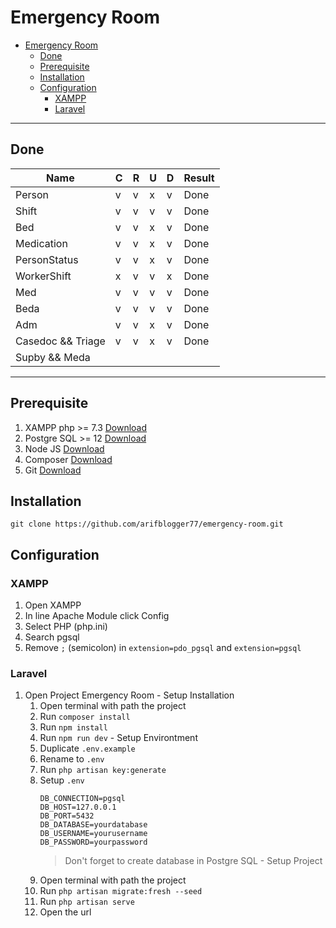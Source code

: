   # Emergency Room

  - [Emergency Room](#emergency-room)
    - [Done](#done)
    - [Prerequisite](#prerequisite)
    - [Installation](#installation)
    - [Configuration](#configuration)
      - [XAMPP](#xampp)
      - [Laravel](#laravel)

  ---

  ## Done
  | Name              | C | R | U | D | Result    |
  | ----------------- | - | - | - | - | --------- |
  | Person            | v | v | x | v | Done      |
  | Shift             | v | v | v | v | Done      |
  | Bed               | v | v | x | v | Done      |
  | Medication        | v | v | x | v | Done      |
  | PersonStatus      | v | v | x | v | Done      |
  | WorkerShift       | x | v | v | x | Done      |
  | Med               | v | v | v | v | Done      |
  | Beda              | v | v | v | v | Done      |
  | Adm               | v | v | x | v | Done      |
  | Casedoc && Triage | v | v | x | v | Done      |
  | Supby && Meda     |

  ---

  ## Prerequisite

  1. XAMPP php >= 7.3 [Download](https://www.apachefriends.org/index.html)
  2. Postgre SQL >= 12 [Download](https://www.postgresql.org)
  3. Node JS [Download](https://nodejs.org/en)
  4. Composer [Download](https://getcomposer.org/download)
  5. Git [Download](https://git-scm.com/downloads)

  ## Installation

  ```
  git clone https://github.com/arifblogger77/emergency-room.git
  ```

  ## Configuration
  ### XAMPP
  1. Open XAMPP
  2. In line Apache Module click Config
  3. Select PHP (php.ini)
  4. Search pgsql
  5. Remove `;` (semicolon) in `extension=pdo_pgsql` and `extension=pgsql`

  ### Laravel
  1. Open Project Emergency Room
    - Setup Installation
      1. Open terminal with path the project
      2. Run `composer install`
      3. Run `npm install`
      4. Run `npm run dev`
    - Setup Environtment 
      1. Duplicate `.env.example`
      2. Rename to `.env`
      3. Run `php artisan key:generate`
      4. Setup `.env`
          ```env
          DB_CONNECTION=pgsql
          DB_HOST=127.0.0.1
          DB_PORT=5432
          DB_DATABASE=yourdatabase
          DB_USERNAME=yourusername
          DB_PASSWORD=yourpassword
          ```
          > Don't forget to create database in Postgre SQL
    - Setup Project
      1. Open terminal with path the project
      2. Run `php artisan migrate:fresh --seed`
      3. Run `php artisan serve`
      4. Open the url
